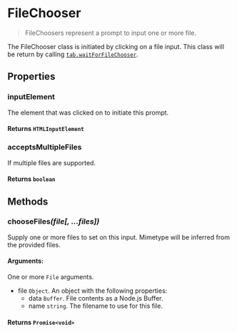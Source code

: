 # FileChooser

> FileChoosers represent a prompt to input one or more file.

The FileChooser class is initiated by clicking on a file input. This class will be return by calling [`tab.waitForFileChooser`](../advanced-client/tab.md#wait-for-file-chooser).

## Properties

### inputElement

The element that was clicked on to initiate this prompt.

#### **Returns** `HTMLInputElement`

### acceptsMultipleFiles

If multiple files are supported.

#### **Returns** `boolean`

## Methods

### chooseFiles<em>(file[, ...files])</em>

Supply one or more files to set on this input. Mimetype will be inferred from the provided files.

#### **Arguments**:

One or more `File` arguments.
 - file `Object`. An object with the following properties: 
   - data `Buffer`. File contents as a Node.js Buffer.
   - name `string`. The filename to use for this file.

#### **Returns** `Promise<void>`
